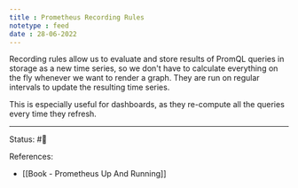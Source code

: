 ```yaml
---
title : Prometheus Recording Rules
notetype : feed
date : 28-06-2022
---
```


Recording rules allow us to evaluate and store results of PromQL queries in storage as a new time series, so we don't have to calculate everything on the fly whenever we want to render a graph. They are run on regular intervals to update the resulting time series.

This is especially useful for dashboards, as they re-compute all the queries every time they refresh.

-----

Status: #🌱 

References:
- [[Book - Prometheus Up And Running]]
